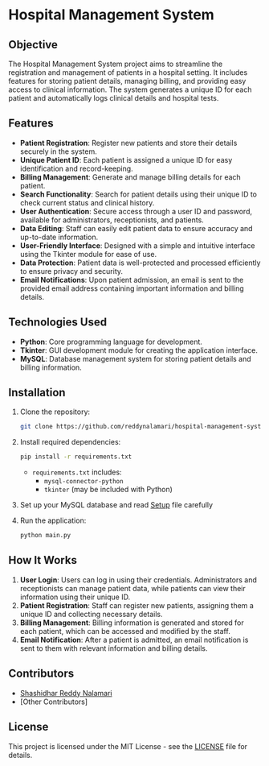 # Hospital Management System

## Objective
The Hospital Management System project aims to streamline the registration and management of patients in a hospital setting. It includes features for storing patient details, managing billing, and providing easy access to clinical information. The system generates a unique ID for each patient and automatically logs clinical details and hospital tests. 

## Features
- **Patient Registration**: Register new patients and store their details securely in the system.
- **Unique Patient ID**: Each patient is assigned a unique ID for easy identification and record-keeping.
- **Billing Management**: Generate and manage billing details for each patient.
- **Search Functionality**: Search for patient details using their unique ID to check current status and clinical history.
- **User Authentication**: Secure access through a user ID and password, available for administrators, receptionists, and patients.
- **Data Editing**: Staff can easily edit patient data to ensure accuracy and up-to-date information.
- **User-Friendly Interface**: Designed with a simple and intuitive interface using the Tkinter module for ease of use.
- **Data Protection**: Patient data is well-protected and processed efficiently to ensure privacy and security.
- **Email Notifications**: Upon patient admission, an email is sent to the provided email address containing important information and billing details.

## Technologies Used
- **Python**: Core programming language for development.
- **Tkinter**: GUI development module for creating the application interface.
- **MySQL**: Database management system for storing patient details and billing information.

## Installation

1. Clone the repository:
   ```bash
   git clone https://github.com/reddynalamari/hospital-management-system.git
   ```
2. Install required dependencies:
   ```bash
   pip install -r requirements.txt
   ```
   - `requirements.txt` includes:
     - `mysql-connector-python`
     - `tkinter` (may be included with Python)

3. Set up your MySQL database and read [Setup](setup.txt) file carefully

4. Run the application:
   ```bash
   python main.py
   ```

## How It Works

1. **User Login**: Users can log in using their credentials. Administrators and receptionists can manage patient data, while patients can view their information using their unique ID.
2. **Patient Registration**: Staff can register new patients, assigning them a unique ID and collecting necessary details.
3. **Billing Management**: Billing information is generated and stored for each patient, which can be accessed and modified by the staff.
4. **Email Notification**: After a patient is admitted, an email notification is sent to them with relevant information and billing details.

## Contributors
- [Shashidhar Reddy Nalamari](https://github.com/reddynalamari)
- [Other Contributors]

## License
This project is licensed under the MIT License - see the [LICENSE](LICENSE) file for details.
```
